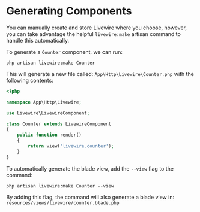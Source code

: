 # Generating Components

You can manually create and store Livewire where you choose, however, you can take advantage the helpful `livewire:make` artisan command to handle this automatically.

To generate a `Counter` component, we can run:
```
php artisan livewire:make Counter
```

This will generate a new file called: `App\Http\Livewire\Counter.php` with the following contents:

```php
<?php

namespace App\Http\Livewire;

use Livewire\LivewireComponent;

class Counter extends LivewireComponent
{
    public function render()
    {
        return view('livewire.counter');
    }
}
```

To automatically generate the blade view, add the `--view` flag to the command:

```
php artisan livewire:make Counter --view
```

By adding this flag, the command will also generate a blade view in: `resources/views/livewire/counter.blade.php`

